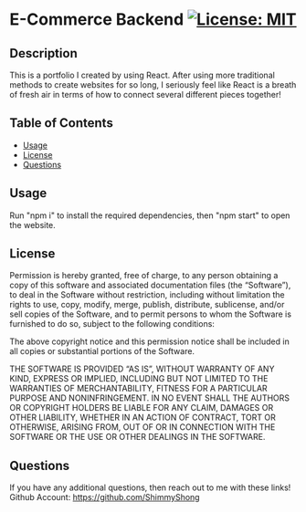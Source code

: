 # E-Commerce Backend [![License: MIT](https://img.shields.io/badge/License-MIT-yellow.svg)](https://opensource.org/licenses/MIT)

## Description
This is a portfolio I created by using React. After using more traditional methods to create websites for so long, I seriously feel like React is a breath of fresh air in terms of how to connect several different pieces together!
## Table of Contents
- [Usage](#usage)
- [License](#license)
- [Questions](#questions)
## Usage
Run "npm i" to install the required dependencies, then "npm start" to open the website.
## License
Permission is hereby granted, free of charge, to any person obtaining a copy of this software and associated documentation files (the “Software”), to deal in the Software without restriction, including without limitation the rights to use, copy, modify, merge, publish, distribute, sublicense, and/or sell copies of the Software, and to permit persons to whom the Software is furnished to do so, subject to the following conditions:

The above copyright notice and this permission notice shall be included in all copies or substantial portions of the Software.

THE SOFTWARE IS PROVIDED “AS IS”, WITHOUT WARRANTY OF ANY KIND, EXPRESS OR IMPLIED, INCLUDING BUT NOT LIMITED TO THE WARRANTIES OF MERCHANTABILITY, FITNESS FOR A PARTICULAR PURPOSE AND NONINFRINGEMENT. IN NO EVENT SHALL THE AUTHORS OR COPYRIGHT HOLDERS BE LIABLE FOR ANY CLAIM, DAMAGES OR OTHER LIABILITY, WHETHER IN AN ACTION OF CONTRACT, TORT OR OTHERWISE, ARISING FROM, OUT OF OR IN CONNECTION WITH THE SOFTWARE OR THE USE OR OTHER DEALINGS IN THE SOFTWARE.
## Questions
If you have any additional questions, then reach out to me with these links!
Github Account: https://github.com/ShimmyShong